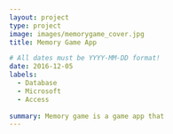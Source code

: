 ```yaml
---
layout: project
type: project
image: images/memorygame_cover.jpg
title: Memory Game App

# All dates must be YYYY-MM-DD format!
date: 2016-12-05
labels:
  - Database
  - Microsoft
  - Access
  
summary: Memory game is a game app that 
---
```



